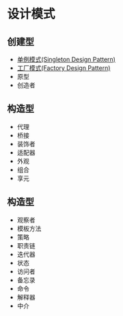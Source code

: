 # 设计模式


## 创建型
* [单例模式(Singleton Design Pattern)](singleton/README.md)
* [工厂模式(Factory Design Pattern)](factory/README.md)
* 原型
* 创造者

## 构造型
* 代理
* 桥接
* 装饰者
* 适配器
* 外观
* 组合
* 享元

## 构造型
* 观察者
* 模板方法
* 策略
* 职责链
* 迭代器
* 状态
* 访问者
* 备忘录
* 命令
* 解释器
* 中介